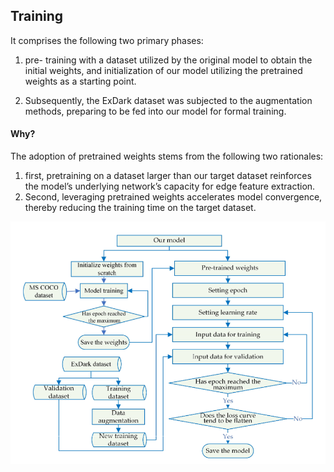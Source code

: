 ## Training

It comprises the following two primary phases: 
1) pre-
training with a dataset utilized by the original model to obtain the initial weights, and
initialization of our model utilizing the pretrained weights as a starting point. 

2) Subsequently,
the ExDark dataset was subjected to the augmentation methods, preparing to be fed into
our model for formal training.

#### Why? 
The adoption of pretrained weights stems from the following
two rationales: 
1) first, pretraining on a dataset larger than our target dataset reinforces the
model’s underlying network’s capacity for edge feature extraction. 
2) Second, leveraging
pretrained weights accelerates model convergence, thereby reducing the training time on
the target dataset.

![alt text](flowchart.png)